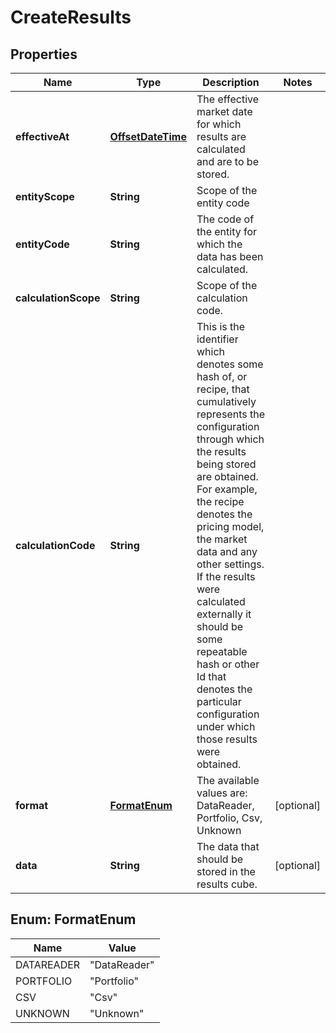 

# CreateResults

## Properties

Name | Type | Description | Notes
------------ | ------------- | ------------- | -------------
**effectiveAt** | [**OffsetDateTime**](OffsetDateTime.md) | The effective market date for which results are calculated and are to be stored. | 
**entityScope** | **String** | Scope of the entity code | 
**entityCode** | **String** | The code of the entity for which the data has been calculated. | 
**calculationScope** | **String** | Scope of the calculation code. | 
**calculationCode** | **String** | This is the identifier which denotes some hash of, or recipe, that cumulatively represents the configuration through which  the results being stored are obtained. For example, the recipe denotes the pricing model, the market data and any other  settings. If the results were calculated externally it should be some repeatable hash or other Id that denotes the particular  configuration under which those results were obtained. | 
**format** | [**FormatEnum**](#FormatEnum) | The available values are: DataReader, Portfolio, Csv, Unknown |  [optional]
**data** | **String** | The data that should be stored in the results cube. |  [optional]



## Enum: FormatEnum

Name | Value
---- | -----
DATAREADER | &quot;DataReader&quot;
PORTFOLIO | &quot;Portfolio&quot;
CSV | &quot;Csv&quot;
UNKNOWN | &quot;Unknown&quot;



